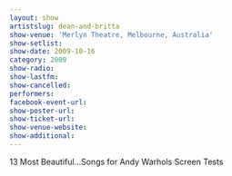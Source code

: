 ```yaml
---
layout: show
artistslug: dean-and-britta
show-venue: 'Merlyn Theatre, Melbourne, Australia'
show-setlist: 
show-date: 2009-10-16
category: 2009
show-radio: 
show-lastfm: 
show-cancelled: 
performers: 
facebook-event-url: 
show-poster-url: 
show-ticket-url: 
show-venue-website: 
show-additional: 
---
```


13 Most Beautiful...Songs for Andy Warhols Screen Tests